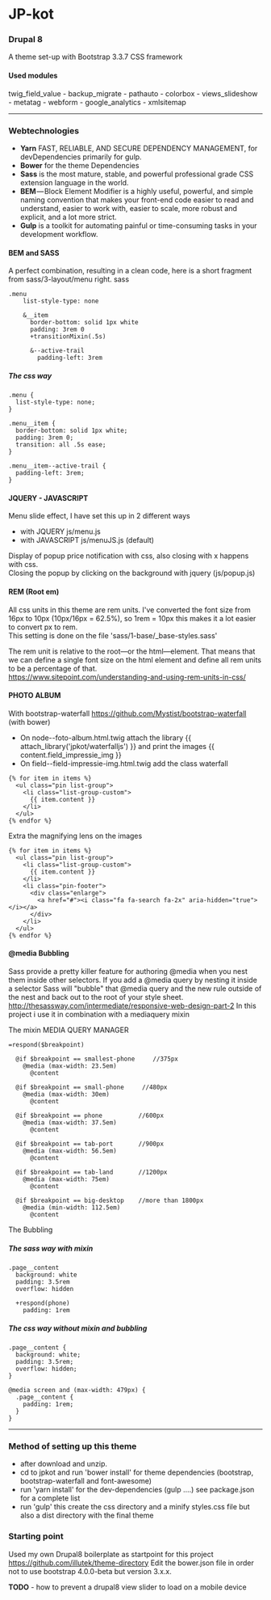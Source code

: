 # JP-kot

### Drupal 8
A theme set-up with Bootstrap 3.3.7 CSS framework

#### Used modules
twig_field_value - backup_migrate - pathauto - colorbox - views_slideshow -
metatag - webform - google_analytics - xmlsitemap

---

### Webtechnologies
- **Yarn** FAST, RELIABLE, AND SECURE DEPENDENCY MANAGEMENT, for devDependencies primarily for gulp.
- **Bower** for the theme Dependencies
- **Sass** is the most mature, stable, and powerful professional grade CSS extension language in the world.
- **BEM** — Block Element Modifier is a highly useful, powerful, and simple naming convention that makes your front-end code easier to read and understand, easier to work with, easier to scale, more robust and explicit, and a lot more strict.
- **Gulp** is a toolkit for automating painful or time-consuming tasks in your development workflow.

#### BEM and SASS
A perfect combination, resulting in a clean code, here is a short fragment from sass/3-layout/menu right. sass  
```
.menu
    list-style-type: none

    &__item
      border-bottom: solid 1px white
      padding: 3rem 0
      +transitionMixin(.5s)

      &--active-trail  
        padding-left: 3rem

```
##### The css way
```
.menu {
  list-style-type: none;
}

.menu__item {
  border-bottom: solid 1px white;
  padding: 3rem 0;
  transition: all .5s ease;
}

.menu__item--active-trail {
  padding-left: 3rem;
}
```


#### JQUERY - JAVASCRIPT
Menu slide effect, I have set this up in 2 different ways
- with JQUERY js/menu.js
- with JAVASCRIPT js/menuJS.js (default)

Display of popup price notification with css, also closing with x happens with css.  
Closing the popup by clicking on the background with jquery (js/popup.js)

#### REM (Root em)
All css units in this theme are rem units.
I've converted the font size from 16px to 10px (10px/16px = 62.5%), so 1rem = 10px this makes it a lot easier to convert px to rem.  
This setting is done on the file 'sass/1-base/_base-styles.sass'

The rem unit is relative to the root—or the html—element. That means that we can define a single font size on the html element and define all rem units to be a percentage of that.  
https://www.sitepoint.com/understanding-and-using-rem-units-in-css/


#### PHOTO ALBUM
With bootstrap-waterfall https://github.com/Mystist/bootstrap-waterfall (with bower)
- On node--foto-album.html.twig attach the library {{ attach_library('jpkot/waterfalljs') }} and print
the images {{ content.field_impressie_img }}
- On field--field-impressie-img.html.twig add the class waterfall
```
{% for item in items %}
  <ul class="pin list-group">
    <li class="list-group-custom">
      {{ item.content }}
    </li>
  </ul>
{% endfor %}
```

Extra the magnifying lens on the images
```
{% for item in items %}
  <ul class="pin list-group">
    <li class="list-group-custom">
      {{ item.content }}
    </li>
    <li class="pin-footer">
      <div class="enlarge">
        <a href="#"><i class="fa fa-search fa-2x" aria-hidden="true"></i></a>
      </div>
    </li>
  </ul>
{% endfor %}
```

#### @media Bubbling
Sass provide a pretty killer feature for authoring @media when you nest them inside other selectors. If you add a @media query by nesting it inside a selector Sass will "bubble" that @media query and the new rule outside of the nest and back out to the root of your style sheet.
http://thesassway.com/intermediate/responsive-web-design-part-2
In this project i use it in combination with a mediaquery mixin

The mixin MEDIA QUERY MANAGER
```
=respond($breakpoint)

  @if $breakpoint == smallest-phone     //375px
    @media (max-width: 23.5em)
      @content

  @if $breakpoint == small-phone     //480px
    @media (max-width: 30em)
      @content

  @if $breakpoint == phone          //600px
    @media (max-width: 37.5em)
      @content

  @if $breakpoint == tab-port       //900px
    @media (max-width: 56.5em)
      @content

  @if $breakpoint == tab-land       //1200px
    @media (max-width: 75em)
      @content

  @if $breakpoint == big-desktop    //more than 1800px
    @media (min-width: 112.5em)
      @content
```

The Bubbling
##### The sass way with mixin
```
.page__content
  background: white
  padding: 3.5rem
  overflow: hidden

  +respond(phone)
    padding: 1rem

```
##### The css way without mixin and bubbling
```
.page__content {
  background: white;
  padding: 3.5rem;
  overflow: hidden;
}

@media screen and (max-width: 479px) {
  .page__content {
    padding: 1rem;
  }
}
```
---

### Method of setting up this theme
- after download and unzip.
- cd to jpkot and run 'bower install' for theme dependencies (bootstrap, bootstrap-waterfall and font-awesome)
- run 'yarn install' for the dev-dependencies (gulp ....) see package.json for a complete list
- run 'gulp' this create the css directory and a minify styles.css file but also a dist directory with the final theme

### Starting point
Used my own Drupal8 boilerplate as startpoint for this project
https://github.com/illutek/theme-directory
Edit the bower.json file in order not to use bootstrap 4.0.0-beta but version 3.x.x.



**TODO** - how to prevent a drupal8 view slider to load on a mobile device
